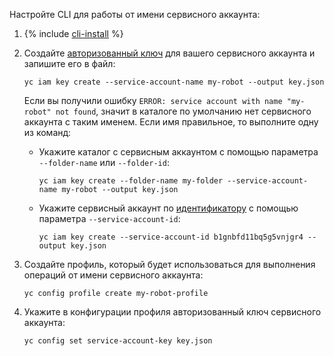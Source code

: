Настройте CLI для работы от имени сервисного аккаунта:

1. {% include [cli-install](cli-install.md) %}
1. Создайте [авторизованный ключ](../iam/concepts/authorization/key.md) для вашего сервисного аккаунта и запишите его в файл:
    ```
    yc iam key create --service-account-name my-robot --output key.json
    ```

    Если вы получили ошибку `ERROR: service account with name "my-robot" not found`, значит в каталоге по умолчанию нет сервисного аккаунта с таким именем. Если имя правильное, то выполните одну из команд:
    * Укажите каталог с сервисным аккаунтом с помощью параметра `--folder-name` или `--folder-id`:
         ```
         yc iam key create --folder-name my-folder --service-account-name my-robot --output key.json
         ```
    * Укажите сервисный аккаунт по [идентификатору](../iam/operations/sa/get-id.md) с помощью параметра `--service-account-id`:
         ```
         yc iam key create --service-account-id b1gnbfd11bq5g5vnjgr4 --output key.json
         ```
1. Создайте профиль, который будет использоваться для выполнения операций от имени сервисного аккаунта:
    ```
    yc config profile create my-robot-profile
    ```
1. Укажите в конфигурации профиля авторизованный ключ сервисного аккаунта:
    ```
    yc config set service-account-key key.json
    ```